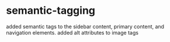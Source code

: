 # semantic-tagging
added semantic tags to the sidebar content, primary content, and navigation elements.
added alt attributes to image tags

